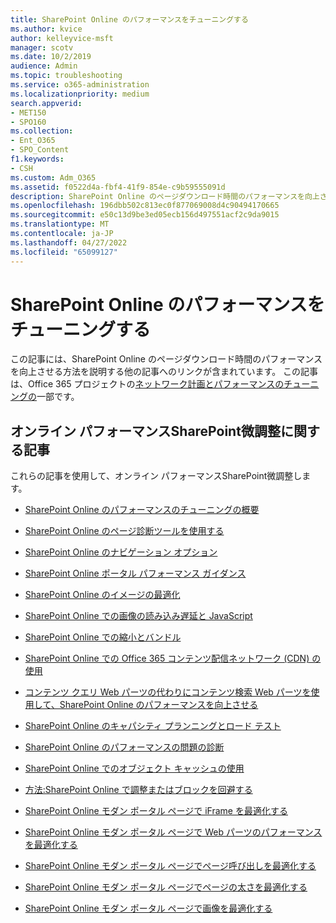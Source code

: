 ```yaml
---
title: SharePoint Online のパフォーマンスをチューニングする
ms.author: kvice
author: kelleyvice-msft
manager: scotv
ms.date: 10/2/2019
audience: Admin
ms.topic: troubleshooting
ms.service: o365-administration
ms.localizationpriority: medium
search.appverid:
- MET150
- SPO160
ms.collection:
- Ent_O365
- SPO_Content
f1.keywords:
- CSH
ms.custom: Adm_O365
ms.assetid: f0522d4a-fbf4-41f9-854e-c9b59555091d
description: SharePoint Online のページダウンロード時間のパフォーマンスを向上させる方法を説明する他の記事へのリンクが含まれています。
ms.openlocfilehash: 196dbb502c813ec0f877069008d4c90494170665
ms.sourcegitcommit: e50c13d9be3ed05ecb156d497551acf2c9da9015
ms.translationtype: MT
ms.contentlocale: ja-JP
ms.lasthandoff: 04/27/2022
ms.locfileid: "65099127"
---
```

# <a name="tune-sharepoint-online-performance"></a>SharePoint Online のパフォーマンスをチューニングする

この記事には、SharePoint Online のページダウンロード時間のパフォーマンスを向上させる方法を説明する他の記事へのリンクが含まれています。 この記事は、Office 365 プロジェクトの[ネットワーク計画とパフォーマンスのチューニングの](./network-planning-and-performance.md)一部です。

## <a name="articles-about-fine-tuning-sharepoint-online-performance"></a>オンライン パフォーマンスSharePoint微調整に関する記事

これらの記事を使用して、オンライン パフォーマンスSharePoint微調整します。
  
- [SharePoint Online のパフォーマンスのチューニングの概要](introduction-to-performance-tuning-for-sharepoint-online.md)

- [SharePoint Online のページ診断ツールを使用する](page-diagnostics-for-spo.md)

- [SharePoint Online のナビゲーション オプション](navigation-options-for-sharepoint-online.md)

- [SharePoint Online ポータル パフォーマンス ガイダンス](/sharepoint/dev/solution-guidance/portal-performance)

- [SharePoint Online のイメージの最適化](image-optimization-for-sharepoint-online.md)

- [SharePoint Online での画像の読み込み遅延と JavaScript](delay-loading-images-and-javascript-in-sharepoint-online.md)

- [SharePoint Online での縮小とバンドル](minification-and-bundling-in-sharepoint-online.md)

- [SharePoint Online での Office 365 コンテンツ配信ネットワーク (CDN) の使用](use-microsoft-365-cdn-with-spo.md)

- [コンテンツ クエリ Web パーツの代わりにコンテンツ検索 Web パーツを使用して、SharePoint Online のパフォーマンスを向上させる](using-content-search-web-part-instead-of-content-query-web-part-to-improve-perfo.md)

- [SharePoint Online のキャパシティ プランニングとロード テスト](capacity-planning-and-load-testing-sharepoint-online.md)

- [SharePoint Online のパフォーマンスの問題の診断](diagnosing-performance-issues-with-sharepoint-online.md)

- [SharePoint Online でのオブジェクト キャッシュの使用](using-the-object-cache-with-sharepoint-online.md)

- [方法:SharePoint Online で調整またはブロックを回避する](/sharepoint/dev/general-development/how-to-avoid-getting-throttled-or-blocked-in-sharepoint-online)

- [SharePoint Online モダン ポータル ページで iFrame を最適化する](modern-iframe-optimization.md)

- [SharePoint Online モダン ポータル ページで Web パーツのパフォーマンスを最適化する](modern-web-part-optimization.md)

- [SharePoint Online モダン ポータル ページでページ呼び出しを最適化する](modern-page-call-optimization.md)

- [SharePoint Online モダン ポータル ページでページの太さを最適化する](modern-page-weight-optimization.md)

- [SharePoint Online モダン ポータル ページで画像を最適化する](modern-image-optimization.md)